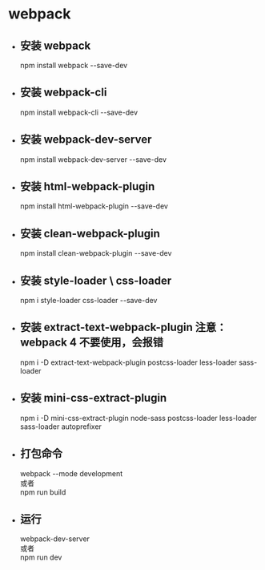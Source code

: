 # webpack

- 安装 webpack
    -
    npm install webpack --save-dev
    
- 安装 webpack-cli
    -
    npm install webpack-cli --save-dev
    
- 安装 webpack-dev-server
    -
    npm install webpack-dev-server --save-dev

- 安装 html-webpack-plugin
    -
    npm install html-webpack-plugin --save-dev
        
- 安装 clean-webpack-plugin
    -
    npm install clean-webpack-plugin --save-dev
    
- 安装 style-loader \ css-loader
    -
    npm i style-loader css-loader --save-dev    
    
- 安装 extract-text-webpack-plugin 注意： webpack 4 不要使用，会报错  
    -
    npm i -D extract-text-webpack-plugin postcss-loader less-loader sass-loader 

- 安装 mini-css-extract-plugin
    -
    npm i -D mini-css-extract-plugin node-sass postcss-loader less-loader sass-loader autoprefixer

- 打包命令
    -
    webpack --mode development  
    或者  
    npm run build
    
- 运行
    -
    webpack-dev-server  
    或者  
    npm run dev
    
